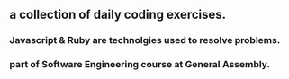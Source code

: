 ## a collection of daily coding exercises.
### Javascript & Ruby are technolgies used to resolve problems.
### part of Software Engineering course at General Assembly.
